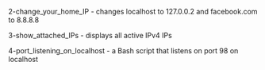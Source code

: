 2-change_your_home_IP - changes localhost to 127.0.0.2 and facebook.com to 8.8.8.8

3-show_attached_IPs - displays all active IPv4 IPs

4-port_listening_on_localhost - a Bash script that listens on port 98 on localhost